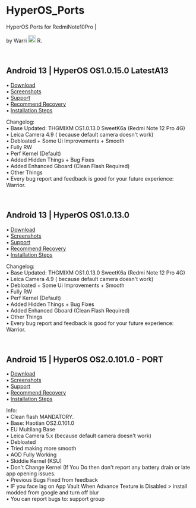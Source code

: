 # HyperOS_Ports
HyperOS Ports for RedmiNote10Pro | <p>by Warri <img src="https://github.com/Warrior-dev0/HyperOS_Ports/blob/main/warri-r.svg" width="20" height="20"> R.</p>
<br/>
## Android 13 | HyperOS OS1.0.15.0 **LatestA13** <br/>

   ▪️ [Download](https://devuploads.com/sn5n70ibfg1j)<br/>
   ▪️ [Screenshots](https://t.me/xiaomi_eu_ports/53)<br/>
   ▪️ [Support](https://t.me/XiaomiEUPortsGroup)<br/>
   ▪️ [Recommend Recovery](https://t.me/xiaomi_eu_ports/31)<br/>
   ▪️ [Installation Steps](https://t.me/c/2301324998/8)<br/>

   Changelog:<br/>
     • Base Updated: THGMIXM OS1.0.13.0 SweetK6a (Redmi Note 12 Pro 4G)<br/>
     • Leica Camera 4.9 ( because default camera doesn't work)<br/>
     • Debloated + Some Ui Improvements + Smooth<br/>
     • Fully RW<br/>
     • Perf Kernel (Default)<br/>
     • Added Hidden Things + Bug Fixes<br/>
     • Added Enhanced Gboard (Clean Flash Required)<br/>
     • Other Things<br/>
     • Every bug report and feedback is good for your future experience: Warrior.<br/>

<br/>

## Android 13 | HyperOS OS1.0.13.0<br/>

   ▪️ [Download](https://devuploads.com/avkg98u0wswg)<br/>
   ▪️ [Screenshots](https://t.me/xiaomi_eu_ports/53)<br/>
   ▪️ [Support](https://t.me/XiaomiEUPortsGroup)<br/>
   ▪️ [Recommend Recovery](https://t.me/xiaomi_eu_ports/31)<br/>
   ▪️ [Installation Steps](https://t.me/c/2301324998/8)<br/>

   Changelog:<br/>
     • Base Updated: THGMIXM OS1.0.13.0 SweetK6a (Redmi Note 12 Pro 4G)<br/>
     • Leica Camera 4.9 ( because default camera doesn't work)<br/>
     • Debloated + Some Ui Improvements + Smooth<br/>
     • Fully RW<br/>
     • Perf Kernel (Default)<br/>
     • Added Hidden Things + Bug Fixes<br/>
     • Added Enhanced Gboard (Clean Flash Required)<br/>
     • Other Things<br/>
     • Every bug report and feedback is good for your future experience: Warrior.<br/>

<br/>

## Android 15 | HyperOS OS2.0.101.0 - PORT<br/>
  
   ▪️ [Download](https://devuploads.com/j1expcg4mv7a)<br/>
   ▪️ [Screenshots](https://t.me/Xiaomi_EU_Ports/80)<br/>
   ▪️ [Support](https://t.me/XiaomiEUPortsGroup)<br/>
   ▪️ [Recommend Recovery](https://t.me/xiaomi_eu_ports/31)<br/>
   ▪️ [Installation Steps](https://t.me/XiaomiEUPortsGroup/276)<br/>

   Info:<br/>
     • Clean flash MANDATORY.  
     • Base: Haotian OS2.0.101.0  
     • EU Multilang Base  
     • Leica Camera 5.x (because default camera doesn't work)  
     • Debloated  
     • Tried making more smooth  
     • AOD Fully Working  
     • Skiddie Kernel (KSU)  
     • Don't Change Kernel (If You Do then don't report any battery drain or late app opening issues.  
     • Previous Bugs Fixed from feedback   
     • IF you face lag on App Vault When Advance Texture is Disabled > install modded from google and turn off blur  
     • You can report bugs to: support group  
